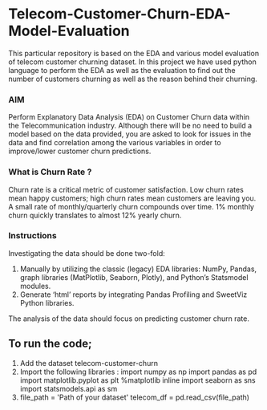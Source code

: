 # Telecom-Customer-Churn-EDA-Model-Evaluation
This particular repository is based on the EDA and various model evaluation of telecom customer churning dataset. In this project we have used python language to perform the EDA as well as the evaluation to find out the number of customers churning as well as the reason behind their churning.

### AIM
Perform Explanatory Data Analysis (EDA) on Customer Churn data within the Telecommunication industry. Although there will be no need to build a model based on the data provided, you are asked to look for issues in the data and find correlation among the various variables in order to improve/lower customer churn predictions.

### What is Churn Rate ?
Churn rate is a critical metric of customer satisfaction. Low churn rates mean happy customers; high churn rates mean customers are leaving you. A small rate of monthly/quarterly churn compounds over time. 1% monthly churn quickly translates to almost 12% yearly churn.

### Instructions
Investigating the data should be done two-fold:
1) Manually by utilizing the classic (legacy) EDA libraries: NumPy, Pandas, graph libraries (MatPlotlib, Seaborn, Plotly), and Python’s Statsmodel modules.
2) Generate ‘html’ reports by integrating Pandas Profiling and SweetViz Python libraries.

The analysis of the data should focus on predicting customer churn rate.

## To run the code;
1. Add the dataset telecom-customer-churn
2. Import the following libraries :
   import numpy as np
   import pandas as pd
   import matplotlib.pyplot as plt
   %matplotlib inline
   import seaborn as sns
   import statsmodels.api as sm
3. file_path = 'Path of your dataset'
   telecom_df = pd.read_csv(file_path)
